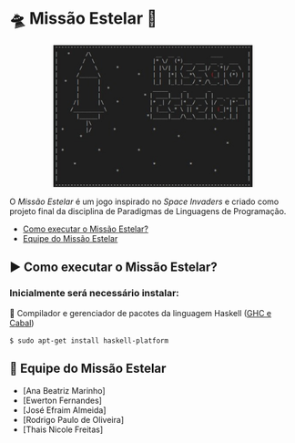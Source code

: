 
# :flying_saucer: Missão Estelar :space_invader:
<p align=center>
  <img width=350 src="./Frames/Inicio.png"/> 
</p>

O *Missão Estelar* é um jogo inspirado no *Space Invaders* e criado como projeto final da disciplina de Paradigmas de Linguagens de Programação.

- [Como executar o Missão Estelar?](#arrow_forward-como-executar-o-Missao-Estelar)
- [Equipe do Missão Estelar](#pushpin-equipe-do-Missao-Estelar)

## :arrow_forward: Como executar o Missão Estelar?
 
### Inicialmente será necessário instalar: 

:arrows_counterclockwise: Compilador e gerenciador de pacotes da linguagem Haskell ([GHC e Cabal](https://www.haskell.org/platform/linux.html))

  ```
  $ sudo apt-get install haskell-platform 
  ```

## :pushpin: Equipe do Missão Estelar

- [Ana Beatriz Marinho]
- [Ewerton Fernandes]
- [José Efraim Almeida]
- [Rodrigo Paulo de Oliveira]
- [Thais Nicole Freitas]

